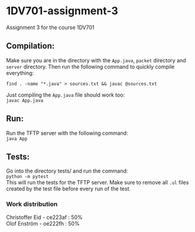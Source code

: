 # 1DV701-assignment-3
Assignment 3 for the course 1DV701

## Compilation:
Make sure you are in the directory with the `App.java`, `packet` directory and `server` directory.
Then run the following command to quickly compile everything: 
 
`find . -name "*.java" > sources.txt && javac @sources.txt`

Just compiling the `App.java` file should work too:  
`javac App.java`


## Run:
Run the TFTP server with the following command:  
`java App`

## Tests:
Go into the directory tests/ and run the command:  
`python -m pytest`  
This will run the tests for the TFTP server.
Make sure to remove all `.ul` files created by the test file before every run of the test.

### Work distribution
Christoffer Eid - ce223af : 50%  
Olof Enström - oe222fh : 50%